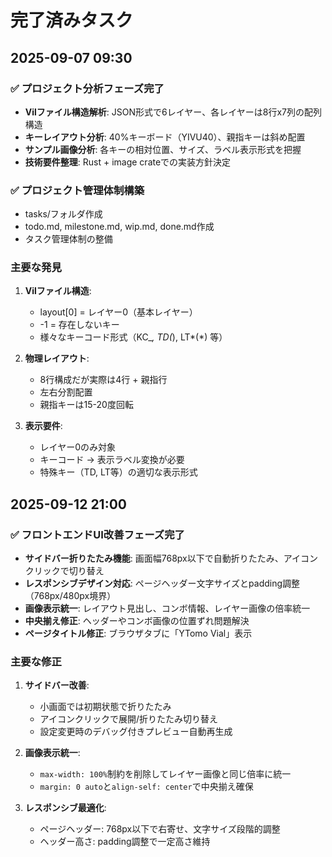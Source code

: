 # 完了済みタスク

## 2025-09-07 09:30

### ✅ プロジェクト分析フェーズ完了
- **Vilファイル構造解析**: JSON形式で6レイヤー、各レイヤーは8行x7列の配列構造
- **キーレイアウト分析**: 40%キーボード（YIVU40）、親指キーは斜め配置
- **サンプル画像分析**: 各キーの相対位置、サイズ、ラベル表示形式を把握
- **技術要件整理**: Rust + image crateでの実装方針決定

### ✅ プロジェクト管理体制構築
- tasks/フォルダ作成
- todo.md, milestone.md, wip.md, done.md作成
- タスク管理体制の整備

### 主要な発見
1. **Vilファイル構造**: 
   - layout[0] = レイヤー0（基本レイヤー）
   - -1 = 存在しないキー
   - 様々なキーコード形式（KC_*, TD(*), LT*(*) 等）

2. **物理レイアウト**:
   - 8行構成だが実際は4行 + 親指行
   - 左右分割配置
   - 親指キーは15-20度回転

3. **表示要件**:
   - レイヤー0のみ対象
   - キーコード → 表示ラベル変換が必要
   - 特殊キー（TD, LT等）の適切な表示形式

## 2025-09-12 21:00

### ✅ フロントエンドUI改善フェーズ完了
- **サイドバー折りたたみ機能**: 画面幅768px以下で自動折りたたみ、アイコンクリックで切り替え
- **レスポンシブデザイン対応**: ページヘッダー文字サイズとpadding調整（768px/480px境界）
- **画像表示統一**: レイアウト見出し、コンボ情報、レイヤー画像の倍率統一
- **中央揃え修正**: ヘッダーやコンボ画像の位置ずれ問題解決
- **ページタイトル修正**: ブラウザタブに「YTomo Vial」表示

### 主要な修正
1. **サイドバー改善**:
   - 小画面では初期状態で折りたたみ
   - アイコンクリックで展開/折りたたみ切り替え
   - 設定変更時のデバッグ付きプレビュー自動再生成

2. **画像表示統一**:
   - `max-width: 100%`制約を削除してレイヤー画像と同じ倍率に統一
   - `margin: 0 auto`と`align-self: center`で中央揃え確保

3. **レスポンシブ最適化**:
   - ページヘッダー: 768px以下で右寄せ、文字サイズ段階的調整
   - ヘッダー高さ: padding調整で一定高さ維持